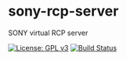 # sony-rcp-server
SONY virtual RCP server


[![License: GPL v3](https://img.shields.io/badge/License-GPLv3-brightgreen.svg)](COPYING)
[![Build Status](https://dev.azure.com/oleksandr-nazaruk/sony-rcp-server/_apis/build/status/freehand-dev.sony-rcp-server?branchName=master)](https://dev.azure.com/oleksandr-nazaruk/sony-rcp-server/_build/latest?definitionId=9&branchName=master)
